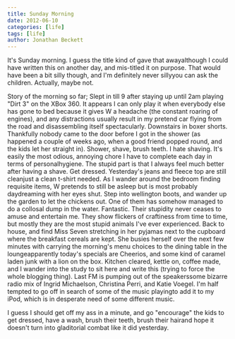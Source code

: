 ```yaml
---
title: Sunday Morning
date: 2012-06-10
categories: [life]
tags: [life]
author: Jonathan Beckett
---
```


It's Sunday morning. I guess the title kind of gave that awayalthough I could have written this on another day, and mis-titled it on purpose. That would have been a bit silly though, and I'm definitely never sillyyou can ask the children. Actually, maybe not.

Story of the morning so far; Slept in till 9 after staying up until 2am playing "Dirt 3" on the XBox 360. It appears I can only play it when everybody else has gone to bed because it gives W a headache (the constant roaring of engines), and any distractions usually result in my pretend car flying from the road and disassembling itself spectacularly. Downstairs in boxer shorts. Thankfully nobody came to the door before I got in the shower (as happened a couple of weeks ago, when a good friend popped round, and the kids let her straight in). Shower, shave, brush teeth. I hate shaving. It's easily the most odious, annoying chore I have to complete each day in terms of personalhygiene. The stupid part is that I always feel much better after having a shave. Get dressed. Yesterday's jeans and fleece top are still cleanjust a clean t-shirt needed. As I wander around the bedroom finding requisite items, W pretends to still be asleep but is most probably daydreaming with her eyes shut. Step into wellington boots, and wander up the garden to let the chickens out. One of them has somehow managed to do a collosal dump in the water. Fantastic. Their stupidity never ceases to amuse and entertain me. They show flickers of craftiness from time to time, but mostly they are the most stupid animals I've ever experienced. Back to house, and find Miss Seven stretching in her pyjamas next to the cupboard where the breakfast cereals are kept. She busies herself over the next few minutes with carrying the morning's menu choices to the dining table in the loungeapparently today's specials are Cheerios, and some kind of caramel laden junk with a lion on the box. Kitchen cleared, kettle on, coffee made, and I wander into the study to sit here and write this (trying to force the whole blogging thing). Last FM is pumping out of the speakerssome bizarre radio mix of Ingrid Michaelson, Christina Perri, and Katie Voegel. I'm half tempted to go off in search of some of the music playingto add it to my iPod, which is in desperate need of some different music.

I guess I should get off my ass in a minute, and go "encourage" the kids to get dressed, have a wash, brush their teeth, brush their hairand hope it doesn't turn into gladitorial combat like it did yesterday.